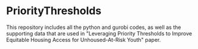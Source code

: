 # PriorityThresholds
This repository includes all the python and gurobi codes, as well as the supporting data that are used in "Leveraging Priority Thresholds to Improve Equitable Housing Access for Unhoused-At-Risk Youth" paper.
